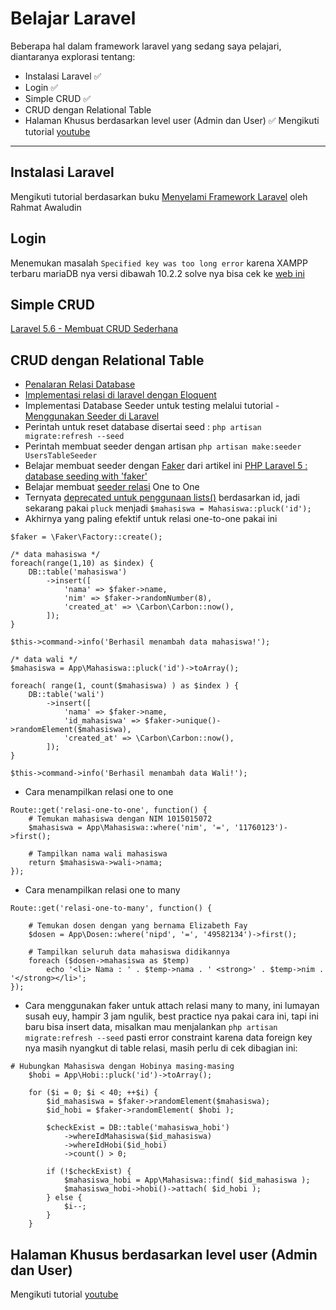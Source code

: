 # Belajar Laravel
Beberapa hal dalam framework laravel yang sedang saya pelajari, diantaranya explorasi tentang:
- Instalasi Laravel ✅
- Login ✅
- Simple CRUD ✅
- CRUD dengan Relational Table 
- Halaman Khusus berdasarkan level user (Admin dan User) ✅
Mengikuti tutorial [youtube](https://www.youtube.com/watch?v=FKEWlsNmkD0&t=4s)

---

## Instalasi Laravel
Mengikuti tutorial berdasarkan buku [Menyelami Framework Laravel](https://leanpub.com/bukularavel) oleh Rahmat Awaludin

## Login
Menemukan masalah `Specified key was too long error` karena XAMPP terbaru mariaDB nya versi dibawah 10.2.2 solve nya bisa cek ke [web ini](https://laravel-news.com/laravel-5-4-key-too-long-error)

## Simple CRUD
[Laravel 5.6 - Membuat CRUD Sederhana](http://indocoder.com/laravel-basic/laravel-5-6-basic-1-membuat-crud-sederhana/)

## CRUD dengan Relational Table
- [Penalaran Relasi Database](https://novay.github.io/blog/2014/04/15/penalaran-relasi-database)
- [Implementasi relasi di laravel dengan Eloquent](https://novay.github.io/blog/2014/04/16/implementasi-relasi-di-laravel-dengan-eloquent)
- Implementasi Database Seeder untuk testing melalui tutorial - [Menggunakan Seeder di Laravel](https://www.codepolitan.com/menggunakan-seeder-di-laravel-59f7249589e2f)
- Perintah untuk reset database disertai seed : `php artisan migrate:refresh --seed`
- Perintah membuat seeder dengan artisan `php artisan make:seeder UsersTableSeeder`
- Belajar membuat seeder dengan [Faker](https://github.com/fzaninotto/Faker) dari artikel ini [PHP Laravel 5 : database seeding with 'faker'](https://medium.com/@khunemz/php-laravel-5-database-seeding-with-faker-c7dcce5dabe2)
- Belajar membuat [seeder relasi](https://laracasts.com/discuss/channels/general-discussion/faker-and-relationship-tables) One to One
- Ternyata [deprecated untuk penggunaan lists()](https://laracasts.com/discuss/channels/laravel/lists-deprecated-replacement) berdasarkan id, jadi sekarang pakai `pluck` menjadi `$mahasiswa = Mahasiswa::pluck('id');`
- Akhirnya yang paling efektif untuk relasi one-to-one pakai ini
```
$faker = \Faker\Factory::create();

/* data mahasiswa */
foreach(range(1,10) as $index) {
    DB::table('mahasiswa')
        ->insert([
            'nama' => $faker->name,
            'nim' => $faker->randomNumber(8),
            'created_at' => \Carbon\Carbon::now(),
        ]);
}

$this->command->info('Berhasil menambah data mahasiswa!');

/* data wali */
$mahasiswa = App\Mahasiswa::pluck('id')->toArray();

foreach( range(1, count($mahasiswa) ) as $index ) {
	DB::table('wali')
        ->insert([
            'nama' => $faker->name,
            'id_mahasiswa' => $faker->unique()->randomElement($mahasiswa),
            'created_at' => \Carbon\Carbon::now(),
        ]);
}

$this->command->info('Berhasil menambah data Wali!');
```
- Cara menampilkan relasi one to one
```
Route::get('relasi-one-to-one', function() {
    # Temukan mahasiswa dengan NIM 1015015072
    $mahasiswa = App\Mahasiswa::where('nim', '=', '11760123')->first();

    # Tampilkan nama wali mahasiswa
    return $mahasiswa->wali->nama;
});
```
- Cara menampilkan relasi one to many
```
Route::get('relasi-one-to-many', function() {

    # Temukan dosen dengan yang bernama Elizabeth Fay
    $dosen = App\Dosen::where('nipd', '=', '49582134')->first();

    # Tampilkan seluruh data mahasiswa didikannya
    foreach ($dosen->mahasiswa as $temp)
        echo '<li> Nama : ' . $temp->nama . ' <strong>' . $temp->nim . '</strong></li>';
});
```
- Cara menggunakan faker untuk attach relasi many to many, ini lumayan susah euy, hampir 3 jam ngulik, best practice nya pakai cara ini, tapi ini baru bisa insert data, misalkan mau menjalankan `php artisan migrate:refresh --seed` pasti error constraint karena data foreign key nya masih nyangkut di table relasi, masih perlu di cek dibagian ini:
```
# Hubungkan Mahasiswa dengan Hobinya masing-masing
    $hobi = App\Hobi::pluck('id')->toArray();

    for ($i = 0; $i < 40; ++$i) {
        $id_mahasiswa = $faker->randomElement($mahasiswa);
        $id_hobi = $faker->randomElement( $hobi );

        $checkExist = DB::table('mahasiswa_hobi')
            ->whereIdMahasiswa($id_mahasiswa)
            ->whereIdHobi($id_hobi)
            ->count() > 0;

        if (!$checkExist) {
            $mahasiswa_hobi = App\Mahasiswa::find( $id_mahasiswa );
            $mahasiswa_hobi->hobi()->attach( $id_hobi );
        } else {
            $i--;  
        }
    }
```

## Halaman Khusus berdasarkan level user (Admin dan User)
Mengikuti tutorial [youtube](https://www.youtube.com/watch?v=FKEWlsNmkD0&t=4s)
